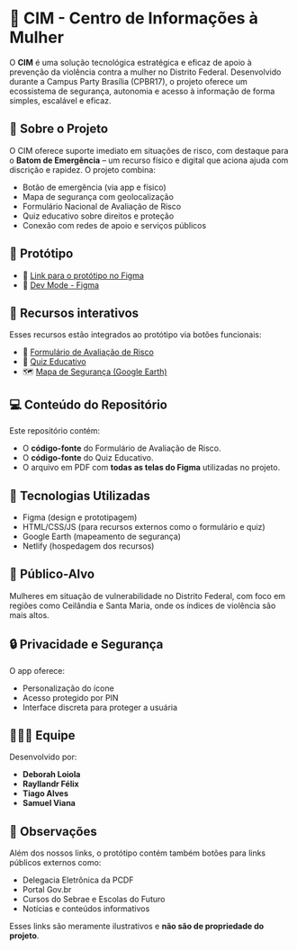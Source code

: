 # 💜 CIM - Centro de Informações à Mulher

O **CIM** é uma solução tecnológica estratégica e eficaz de apoio à prevenção da violência contra a mulher no Distrito Federal. Desenvolvido durante a Campus Party Brasília (CPBR17), o projeto oferece um ecossistema de segurança, autonomia e acesso à informação de forma simples, escalável e eficaz.

## 📌 Sobre o Projeto

O CIM oferece suporte imediato em situações de risco, com destaque para o **Batom de Emergência** – um recurso físico e digital que aciona ajuda com discrição e rapidez. O projeto combina:

- Botão de emergência (via app e físico)
- Mapa de segurança com geolocalização
- Formulário Nacional de Avaliação de Risco
- Quiz educativo sobre direitos e proteção
- Conexão com redes de apoio e serviços públicos

## 🧩 Protótipo

- 🔗 [Link para o protótipo no Figma](https://www.figma.com/proto/ECEW8FtBca60DYnbcgYW3G/CPBR17---CIM?node-id=0-1&t=NMOfYjxv17Ad6ahR-1)
- 🔗 [Dev Mode - Figma](https://www.figma.com/design/ECEW8FtBca60DYnbcgYW3G/CPBR17---CIM?node-id=10023-230&m=dev&t=mZcFYPDnBbSCgiTD-1)

## 🔗 Recursos interativos

Esses recursos estão integrados ao protótipo via botões funcionais:

- 📝 [Formulário de Avaliação de Risco](https://formsavalicaoderisco.netlify.app/)
- 🎯 [Quiz Educativo](https://quiz-educativo-cimapp.netlify.app/)
- 🗺️ [Mapa de Segurança (Google Earth)](https://earth.google.com/web/@-15.82724817,-48.10595774,1263.20806084a,13027.5122614d,35y,0h,0t,0r/data=CgRCAggBMigKJgokCiAxSTV0MTJNTnU0Z2VhcW1hZVNXbHJrQjNJTEpEYnk4QSACOgMKATBCAggASggItsP5wQIQAQ)

## 💻 Conteúdo do Repositório

Este repositório contém:

- O **código-fonte** do Formulário de Avaliação de Risco.
- O **código-fonte** do Quiz Educativo.
- O arquivo em PDF com **todas as telas do Figma** utilizadas no projeto.

## 🚀 Tecnologias Utilizadas

- Figma (design e prototipagem)
- HTML/CSS/JS (para recursos externos como o formulário e quiz)
- Google Earth (mapeamento de segurança)
- Netlify (hospedagem dos recursos)

## 📍 Público-Alvo

Mulheres em situação de vulnerabilidade no Distrito Federal, com foco em regiões como Ceilândia e Santa Maria, onde os índices de violência são mais altos.

## 🔒 Privacidade e Segurança

O app oferece:
- Personalização do ícone
- Acesso protegido por PIN
- Interface discreta para proteger a usuária

## 👩🏽‍💻 Equipe

Desenvolvido por:

- **Deborah Loiola**  
- **Rayllandr Félix**  
- **Tiago Alves**  
- **Samuel Viana**

## 📎 Observações

Além dos nossos links, o protótipo contém também botões para links públicos externos como:  
- Delegacia Eletrônica da PCDF  
- Portal Gov.br  
- Cursos do Sebrae e Escolas do Futuro  
- Notícias e conteúdos informativos

Esses links são meramente ilustrativos e **não são de propriedade do projeto**.


